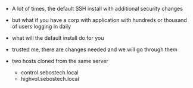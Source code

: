 

- A lot of times, the default SSH install with additional security changes
- but what if you have a corp with application with hundreds or thousand of users logging in daily
- what will the default install do for you
- trusted me, there are changes needed and we will go through them

- two hosts cloned from the same server
    - control.sebostech.local
    - highvol.sebostech.local